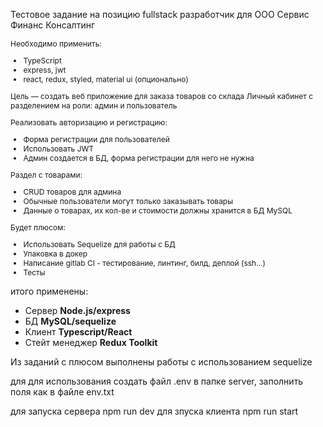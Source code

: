 Тестовое задание на позицию fullstack разработчик для ООО Сервис Финанс Консалтинг

<div style="font-size: 12px">
Необходимо применить:

- TypeScript
- express, jwt
- react, redux, styled, material ui (опционально)

Цель — создать веб приложение для заказа товаров со склада
Личный кабинет с разделением на роли: админ и пользователь

Реализовать авторизацию и регистрацию:

- Форма регистрации для пользователей
- Использовать JWT
- Админ создается в БД, форма регистрации для него не нужна

Раздел с товарами:

- CRUD товаров для админа
- Обычные пользователи могут только заказывать товары
- Данные о товарах, их кол-ве и стоимости должны хранится в БД MySQL

Будет плюсом:

- Использовать Sequelize для работы с БД
- Упаковка в докер
- Написание gitlab CI - тестирование, линтинг, билд, деплой (ssh...)
- Тесты
</div>


итого применены:
<ul>
  <li>Сервер <b>Node.js/express</b></li>
  <li>БД <b>MySQL/sequelize</b></li>
  <li>Клиент <b>Typescript/React</b></li>
  <li>Стейт менеджер <b>Redux Toolkit</b></li>
</ul>
Из заданий с плюсом выполнены работы с использованием sequelize 

для для использования создать файл .env в папке server, заполнить поля как в файле env.txt

для запуска сервера npm run dev
для зпуска клиента npm run start
